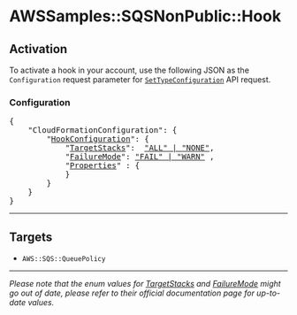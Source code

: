 # AWSSamples::SQSNonPublic::Hook

## Activation

To activate a hook in your account, use the following JSON as the `Configuration` request parameter for [`SetTypeConfiguration`](https://docs.aws.amazon.com/AWSCloudFormation/latest/APIReference/API_SetTypeConfiguration.html) API request.

### Configuration

<pre>
{
    "CloudFormationConfiguration": {
        "<a href="https://docs.aws.amazon.com/cloudformation-cli/latest/userguide/hooks-structure.html#hooks-hook-configuration" title="HookConfiguration">HookConfiguration</a>": {
            "<a href="https://docs.aws.amazon.com/cloudformation-cli/latest/userguide/hooks-structure.html#hooks-targetstacks" title="TargetStacks">TargetStacks</a>":  <a href="#footnote-1">"ALL" | "NONE"</a>,
            "<a href="https://docs.aws.amazon.com/cloudformation-cli/latest/userguide/hooks-structure.html#hooks-failuremode" title="FailureMode">FailureMode</a>": <a href="#footnote-1">"FAIL" | "WARN"</a> ,
            "<a href="https://docs.aws.amazon.com/cloudformation-cli/latest/userguide/hooks-structure.html#hooks-properties" title="Properties">Properties</a>" : {
            }
        }
    }
}
</pre>

---

## Targets

* `AWS::SQS::QueuePolicy`

---

<p id="footnote-1"><i> Please note that the enum values for <a href="https://docs.aws.amazon.com/cloudformation-cli/latest/userguide/hooks-structure.html#hooks-targetstacks" title="TargetStacks">
TargetStacks</a> and <a href="https://docs.aws.amazon.com/cloudformation-cli/latest/userguide/hooks-structure.html#hooks-failuremode" title="FailureMode">FailureMode</a>
might go out of date, please refer to their official documentation page for up-to-date values. </i></p>

